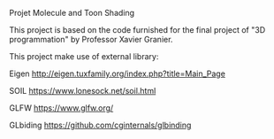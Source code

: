 Projet Molecule and Toon Shading

This project is based on the code furnished for the final project of "3D programmation" by Professor Xavier Granier.

This project make use of external library:

Eigen
http://eigen.tuxfamily.org/index.php?title=Main_Page

SOIL
https://www.lonesock.net/soil.html

GLFW
https://www.glfw.org/

GLbiding
https://github.com/cginternals/glbinding



